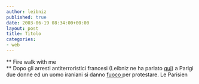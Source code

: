 ```yaml
---
author: leibniz
published: true
date: 2003-06-19 08:34:00+00:00
layout: post
title: Titolo
categories:
- web
---
```


   **   Fire walk with me   
**   Dopo gli arresti antiterroristici francesi (Leibniz ne ha parlato  [ qui](http://leibniz.splinder.it/1055918853#333962)) a Parigi due donne ed un uomo iraniani si danno  [ fuoco ](http://www.leparisien.fr/home/info/faitjour/article.htm?articleid=205988300)per protestare.
Le Parisien
